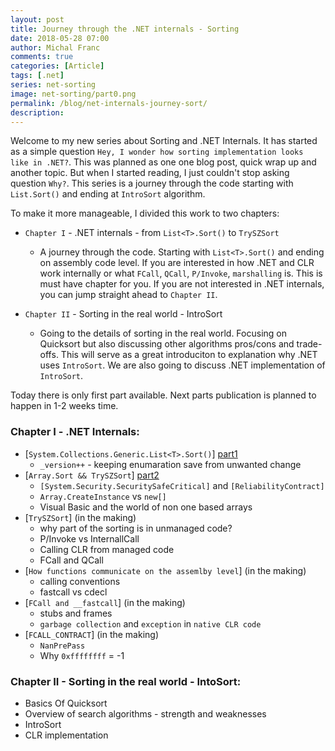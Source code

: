 ```yaml
---
layout: post
title: Journey through the .NET internals - Sorting
date: 2018-05-28 07:00
author: Michal Franc
comments: true
categories: [Article]
tags: [.net]
series: net-sorting
image: net-sorting/part0.png
permalink: /blog/net-internals-journey-sort/
description:
---
```


Welcome to my new series about Sorting and .NET Internals. It has started as a simple question `Hey, I wonder how sorting implementation looks like in .NET?`. This was planned as one one blog post, quick wrap up and another topic. But when I started reading, I just couldn't stop asking question `Why?`. This series is a journey through the code starting with `List.Sort()` and ending at `IntroSort` algorithm.

To make it more manageable, I divided this work to two chapters:

- `Chapter I` - .NET internals - from `List<T>.Sort()` to `TrySZSort`  
  - A journey through the code. Starting with `List<T>.Sort()` and ending on assembly code level. If you are interested in how .NET and CLR work internally or what `FCall`, `QCall`, `P/Invoke`, `marshalling` is. This is must have chapter for you. If you are not interested in .NET internals, you can jump straight ahead to `Chapter II`.  

- `Chapter II` - Sorting in the real world - IntroSort
  - Going to the details of sorting in the real world. Focusing on Quicksort but also discussing other algorithms pros/cons and trade-offs. This will serve as a great introduciton to explanation why .NET uses `IntroSort`. We are also going to discuss .NET implementation of `IntroSort`.

Today there is only first part available. Next parts publication is planned to happen in 1-2 weeks time.
 
### Chapter I - .NET Internals:    

* [`System.Collections.Generic.List<T>.Sort()`] [part1]
  * `_version++` - keeping enumaration save from unwanted change
* [`Array.Sort && TrySZSort`] [part2]
  * `[System.Security.SecuritySafeCritical]` and `[ReliabilityContract]`
  * `Array.CreateInstance` vs `new[]`
  * Visual Basic and the world of non one based arrays
* [`TrySZSort`] (in the making)
  * why part of the sorting is in unmanaged code?
  * P/Invoke vs InternallCall
  * Calling CLR from managed code
  * FCall and QCall
* [`How functions communicate on the assemlby level`] (in the making)
  * calling conventions
  * fastcall vs cdecl
* [`FCall and __fastcall`] (in the making)
  * stubs and frames
  * `garbage collection` and `exception` in `native CLR code`
* [`FCALL_CONTRACT`] (in the making)
  * `NanPrePass`
  * Why `0xffffffff` = -1

[part1]:/blog/net-internals-sorting-part1
[part2]:/blog/net-internals-sorting-part2

### Chapter II - Sorting in the real world - IntoSort:  

* Basics Of Quicksort
* Overview of search algorithms - strength and weaknesses
* IntroSort
* CLR implementation
